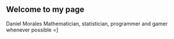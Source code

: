 ## Welcome to my page

Daniel Morales
Mathematician, statistician, programmer and gamer whenever possible =]
